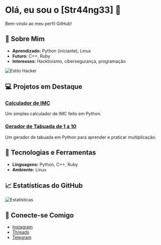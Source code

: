 # Olá, eu sou o [Str44ng33] 👋

Bem-vindo ao meu perfil GitHub!

## 🚀 Sobre Mim
- **Aprendizado:** Python (iniciante), Linux
- **Futuro:** C++, Ruby
- **Interesses:** Hacktivismo, cibersegurança, programação

![Estilo Hacker](https://media2.giphy.com/media/v1.Y2lkPTc5MGI3NjExd2g3cTIyZGw0bmhpZnJ3ajZvY2twenQ1Mjl2bWFuMGE5bjFseDI0ZCZlcD12MV9pbnRlcm5hbF9naWZfYnlfaWQmY3Q9Zw/3o6fJ5z2bgCLBshZUA/giphy.webp)

## 💻 Projetos em Destaque
### [Calculador de IMC](https://github.com/Str44ng33/Meu_calculador-de-imc)
Um simples calculador de IMC feito em Python.

### [Gerador de Tabuada de 1 a 10](https://github.com/Str44ng33/Gerador-de-tabuada-de-1-at-10)
Um gerador de tabuada em Python para aprender e praticar multiplicação.

## 🌱 Tecnologias e Ferramentas
- **Linguagens:** Python, C++, Ruby
- **Ambiente:** Linux

## 📈 Estatísticas do GitHub
![Estatísticas](https://github-readme-stats.vercel.app/api?username=Str44ng33&show_icons=true&hide_title=true&hide=prs&count_private=true&theme=dark)

## 💬 Conecte-se Comigo
- [Instagram](https://www.instagram.com/sstr4ng.3_/)
- [Threads](https://www.threads.net/@sstr4ng.3_)
- [Telegram](t.me/@SStrng3)

 

